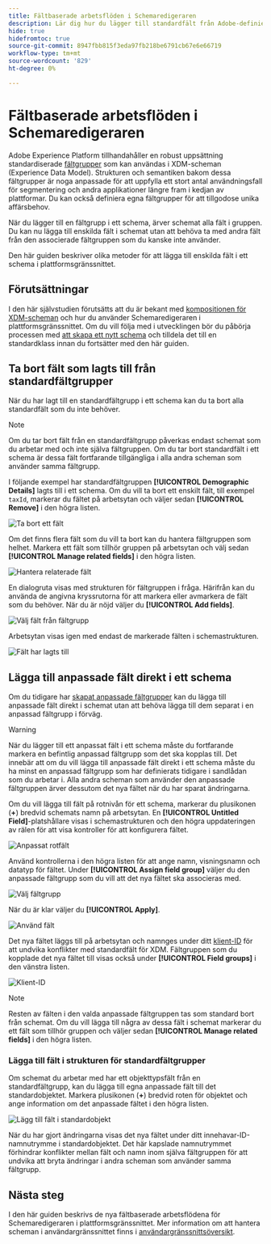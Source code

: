 ```yaml
---
title: Fältbaserade arbetsflöden i Schemaredigeraren
description: Lär dig hur du lägger till standardfält från Adobe-definierade fältgrupper i XDM-scheman (Experience Data Model) separat.
hide: true
hidefromtoc: true
source-git-commit: 8947fbb815f3eda97fb218be6791cb67e6e66719
workflow-type: tm+mt
source-wordcount: '829'
ht-degree: 0%

---
```


# Fältbaserade arbetsflöden i Schemaredigeraren

Adobe Experience Platform tillhandahåller en robust uppsättning standardiserade [fältgrupper](../schema/composition.md#field-group) som kan användas i XDM-scheman (Experience Data Model). Strukturen och semantiken bakom dessa fältgrupper är noga anpassade för att uppfylla ett stort antal användningsfall för segmentering och andra applikationer längre fram i kedjan av plattformar. Du kan också definiera egna fältgrupper för att tillgodose unika affärsbehov.

När du lägger till en fältgrupp i ett schema, ärver schemat alla fält i gruppen. Du kan nu lägga till enskilda fält i schemat utan att behöva ta med andra fält från den associerade fältgruppen som du kanske inte använder.

Den här guiden beskriver olika metoder för att lägga till enskilda fält i ett schema i plattformsgränssnittet.

## Förutsättningar

I den här självstudien förutsätts att du är bekant med [kompositionen för XDM-scheman](../schema/composition.md) och hur du använder Schemaredigeraren i plattformsgränssnittet. Om du vill följa med i utvecklingen bör du påbörja processen med [att skapa ett nytt schema](./resources/schemas.md) och tilldela det till en standardklass innan du fortsätter med den här guiden.

## Ta bort fält som lagts till från standardfältgrupper

När du har lagt till en standardfältgrupp i ett schema kan du ta bort alla standardfält som du inte behöver.

>[!NOTE]
>
>Om du tar bort fält från en standardfältgrupp påverkas endast schemat som du arbetar med och inte själva fältgruppen. Om du tar bort standardfält i ett schema är dessa fält fortfarande tillgängliga i alla andra scheman som använder samma fältgrupp.

I följande exempel har standardfältgruppen **[!UICONTROL Demographic Details]** lagts till i ett schema. Om du vill ta bort ett enskilt fält, till exempel `taxId`, markerar du fältet på arbetsytan och väljer sedan **[!UICONTROL Remove]** i den högra listen.

![Ta bort ett fält](../images/ui/field-based-workflows/remove-single-field.png)

Om det finns flera fält som du vill ta bort kan du hantera fältgruppen som helhet. Markera ett fält som tillhör gruppen på arbetsytan och välj sedan **[!UICONTROL Manage related fields]** i den högra listen.

![Hantera relaterade fält](../images/ui/field-based-workflows/manage-related-fields.png)

En dialogruta visas med strukturen för fältgruppen i fråga. Härifrån kan du använda de angivna kryssrutorna för att markera eller avmarkera de fält som du behöver. När du är nöjd väljer du **[!UICONTROL Add fields]**.

![Välj fält från fältgrupp](../images/ui/field-based-workflows/select-fields.png)

Arbetsytan visas igen med endast de markerade fälten i schemastrukturen.

![Fält har lagts till](../images/ui/field-based-workflows/fields-added.png)

## Lägga till anpassade fält direkt i ett schema

Om du tidigare har [skapat anpassade fältgrupper](./resources/field-groups.md#create) kan du lägga till anpassade fält direkt i schemat utan att behöva lägga till dem separat i en anpassad fältgrupp i förväg.

>[!WARNING]
>
>När du lägger till ett anpassat fält i ett schema måste du fortfarande markera en befintlig anpassad fältgrupp som det ska kopplas till. Det innebär att om du vill lägga till anpassade fält direkt i ett schema måste du ha minst en anpassad fältgrupp som har definierats tidigare i sandlådan som du arbetar i. Alla andra scheman som använder den anpassade fältgruppen ärver dessutom det nya fältet när du har sparat ändringarna.

Om du vill lägga till fält på rotnivån för ett schema, markerar du plusikonen (**+**) bredvid schemats namn på arbetsytan. En **[!UICONTROL Untitled Field]**-platshållare visas i schemastrukturen och den högra uppdateringen av rälen för att visa kontroller för att konfigurera fältet.

![Anpassat rotfält](../images/ui/field-based-workflows/root-custom-field.png)

Använd kontrollerna i den högra listen för att ange namn, visningsnamn och datatyp för fältet. Under **[!UICONTROL Assign field group]** väljer du den anpassade fältgrupp som du vill att det nya fältet ska associeras med.

![Välj fältgrupp](../images/ui/field-based-workflows/select-field-group.png)

När du är klar väljer du **[!UICONTROL Apply]**.

![Använd fält](../images/ui/field-based-workflows/apply-field.png)

Det nya fältet läggs till på arbetsytan och namnges under ditt [klient-ID](../api/getting-started.md#know-your-tenant_id) för att undvika konflikter med standardfält för XDM. Fältgruppen som du kopplade det nya fältet till visas också under **[!UICONTROL Field groups]** i den vänstra listen.

![Klient-ID](../images/ui/field-based-workflows/tenantId.png)

>[!NOTE]
>
>Resten av fälten i den valda anpassade fältgruppen tas som standard bort från schemat. Om du vill lägga till några av dessa fält i schemat markerar du ett fält som tillhör gruppen och väljer sedan **[!UICONTROL Manage related fields]** i den högra listen.

### Lägga till fält i strukturen för standardfältgrupper

Om schemat du arbetar med har ett objekttypsfält från en standardfältgrupp, kan du lägga till egna anpassade fält till det standardobjektet. Markera plusikonen (**+**) bredvid roten för objektet och ange information om det anpassade fältet i den högra listen.

![Lägg till fält i standardobjekt](../images/ui/field-based-workflows/add-field-to-standard-object.png)

När du har gjort ändringarna visas det nya fältet under ditt innehavar-ID-namnutrymme i standardobjektet. Det här kapslade namnutrymmet förhindrar konflikter mellan fält och namn inom själva fältgruppen för att undvika att bryta ändringar i andra scheman som använder samma fältgrupp.

## Nästa steg

I den här guiden beskrivs de nya fältbaserade arbetsflödena för Schemaredigeraren i plattformsgränssnittet. Mer information om att hantera scheman i användargränssnittet finns i [användargränssnittsöversikt](./overview.md).
